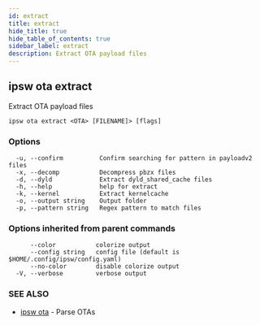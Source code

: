 ```yaml
---
id: extract
title: extract
hide_title: true
hide_table_of_contents: true
sidebar_label: extract
description: Extract OTA payload files
---
```

## ipsw ota extract

Extract OTA payload files

```
ipsw ota extract <OTA> [FILENAME]> [flags]
```

### Options

```
  -u, --confirm          Confirm searching for pattern in payloadv2 files
  -x, --decomp           Decompress pbzx files
  -d, --dyld             Extract dyld_shared_cache files
  -h, --help             help for extract
  -k, --kernel           Extract kernelcache
  -o, --output string    Output folder
  -p, --pattern string   Regex pattern to match files
```

### Options inherited from parent commands

```
      --color           colorize output
      --config string   config file (default is $HOME/.config/ipsw/config.yaml)
      --no-color        disable colorize output
  -V, --verbose         verbose output
```

### SEE ALSO

* [ipsw ota](/docs/cli/ipsw/ota)	 - Parse OTAs

